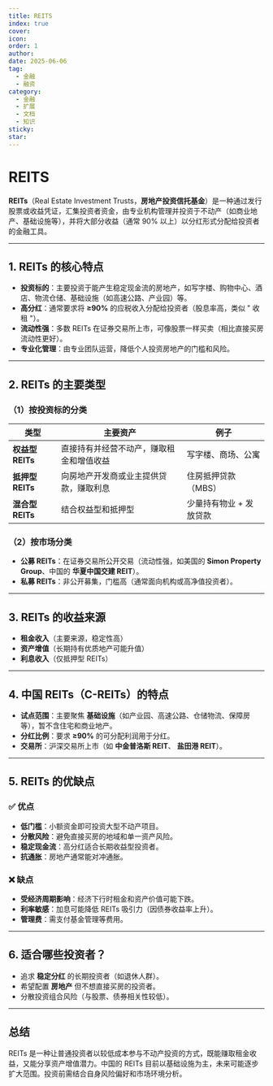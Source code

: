 ```yaml
---
title: REITS
index: true
cover: 
icon: 
order: 1
author: 
date: 2025-06-06
tag:
  - 金融
  - 融资
category:
  - 金融
  - 扩展
  - 文档
  - 知识
sticky: 
star: 
---
```


# REITS

**REITs**（Real Estate Investment Trusts，**房地产投资信托基金**）是一种通过发行股票或收益凭证，汇集投资者资金，由专业机构管理并投资于不动产（如商业地产、基础设施等），并将大部分收益（通常 90% 以上）以分红形式分配给投资者的金融工具。

---

## **1. REITs 的核心特点**

- **投资标的**：主要投资于能产生稳定现金流的房地产，如写字楼、购物中心、酒店、物流仓储、基础设施（如高速公路、产业园）等。
- **高分红**：通常要求将 **≥90%** 的应税收入分配给投资者（股息率高，类似 " 收租 "）。
- **流动性强**：多数 REITs 在证券交易所上市，可像股票一样买卖（相比直接买房流动性更好）。
- **专业化管理**：由专业团队运营，降低个人投资房地产的门槛和风险。

---

## **2. REITs 的主要类型**

### **（1）按投资标的分类**

|类型|主要资产|例子|
|---|---|---|
|**权益型 REITs**|直接持有并经营不动产，赚取租金和增值收益|写字楼、商场、公寓|
|**抵押型 REITs**|向房地产开发商或业主提供贷款，赚取利息|住房抵押贷款（MBS）|
|**混合型 REITs**|结合权益型和抵押型|少量持有物业 + 发放贷款|

### **（2）按市场分类**

- **公募 REITs**：在证券交易所公开交易（流动性强，如美国的 **Simon Property Group**、中国的 **华夏中国交建 REIT**）。
- **私募 REITs**：非公开募集，门槛高（通常面向机构或高净值投资者）。

---

## **3. REITs 的收益来源**

- **租金收入**（主要来源，稳定性高）
- **资产增值**（长期持有优质地产可能升值）
- **利息收入**（仅抵押型 REITs）

---

## **4. 中国 REITs（C-REITs）的特点**

- **试点范围**：主要聚焦 **基础设施**（如产业园、高速公路、仓储物流、保障房等），暂不含住宅和商业地产。
- **分红比例**：要求 **≥90%** 的可分配利润用于分红。
- **交易所**：沪深交易所上市（如 **中金普洛斯 REIT**、 **盐田港 REIT**）。

---

## **5. REITs 的优缺点**

### **✅ 优点**

- **低门槛**：小额资金即可投资大型不动产项目。
- **分散风险**：避免直接买房的地域和单一资产风险。
- **稳定现金流**：高分红适合长期收益型投资者。
- **抗通胀**：房地产通常能对冲通胀。

### **❌ 缺点**

- **受经济周期影响**：经济下行时租金和资产价值可能下跌。
- **利率敏感**：加息可能降低 REITs 吸引力（因债券收益率上升）。
- **管理费**：需支付基金管理等费用。

---

## **6. 适合哪些投资者？**

- 追求 **稳定分红** 的长期投资者（如退休人群）。
- 希望配置 **房地产** 但不想直接买房的投资者。
- 分散投资组合风险（与股票、债券相关性较低）。

---

## **总结**

REITs 是一种让普通投资者以较低成本参与不动产投资的方式，既能赚取租金收益，又能分享资产增值潜力。中国的 REITs 目前以基础设施为主，未来可能逐步扩大范围。投资前需结合自身风险偏好和市场环境分析。
